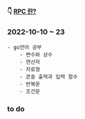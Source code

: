 #### 👇 [RPC 란?](https://youngchang.tistory.com/entry/RPC-%EB%9E%80) 
### 2022-10-10 ~ 23
    - go언어 공부
        - 변수와 상수
        - 연산자
        - 자료형
        - 콘솔 출력과 입력 함수
        - 반복문
        - 조건문
### to do
